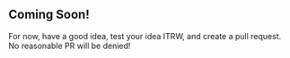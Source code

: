 ## Coming Soon!

For now, have a good idea, test your idea ITRW, and create a pull request. No reasonable PR will be denied!

